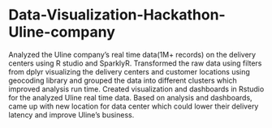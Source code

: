# Data-Visualization-Hackathon-Uline-company
Analyzed the Uline company’s real time data(1M+ records) on the delivery centers using R studio and SparklyR. Transformed the raw data using filters from dplyr visualizing the delivery centers and customer locations using geocoding library and grouped the data into different clusters which improved analysis run time.
Created visualization and dashboards in Rstudio for the analyzed Uline real time data.
Based on analysis and dashboards, came up with new location for data center which could lower their delivery latency and improve Uline’s business.


